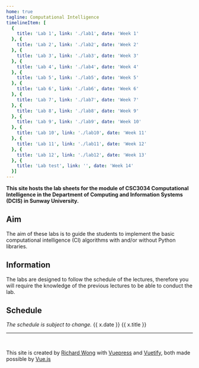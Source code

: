 ```yaml
---
home: true
tagline: Computational Intelligence
timelineItem: [
  {
    title: 'Lab 1', link: './lab1', date: 'Week 1'
  }, { 
    title: 'Lab 2', link: './lab2', date: 'Week 2' 
  }, { 
    title: 'Lab 3', link: './lab3', date: 'Week 3' 
  }, { 
    title: 'Lab 4', link: './lab4', date: 'Week 4' 
  }, { 
    title: 'Lab 5', link: './lab5', date: 'Week 5' 
  }, { 
    title: 'Lab 6', link: './lab6', date: 'Week 6' 
  }, { 
    title: 'Lab 7', link: './lab7', date: 'Week 7' 
  }, { 
    title: 'Lab 8', link: './lab8', date: 'Week 9' 
  }, { 
    title: 'Lab 9', link: './lab9', date: 'Week 10' 
  }, { 
    title: 'Lab 10', link: './lab10', date: 'Week 11' 
  }, { 
    title: 'Lab 11', link: './lab11', date: 'Week 12' 
  }, { 
    title: 'Lab 12', link: './lab12', date: 'Week 13' 
  }, {
    title: 'Lab test', link: '', date: 'Week 14'
  }]
---
```


**This site hosts the lab sheets for the module of CSC3034 Computational Intelligence in the Department of Computing and Information Systems (DCIS) in Sunway University.**

## Aim

The aim of these labs is to guide the students to implement the basic computational intelligence (CI) algorithms with and/or without Python libraries.

## Information

The labs are designed to follow the schedule of the lectures, therefore you will require the knowledge of the previous lectures to be able to conduct the lab.

## Schedule 

*The schedule is subject to change.*
<v-app>
<v-timeline class="my-3">
<v-timeline-item v-for="x in $page.frontmatter.timelineItem" right>
<v-flex slot="opposite">{{ x.date }}</v-flex>
<v-chip :href="x.link">{{ x.title }}</v-chip>
<!-- <v-card><v-card-text><a :href='x.link'>{{ x.title }}</a></v-card-text></v-card> -->
<!-- <v-flex :href='x.link' shrink>{{ x.title }}</v-flex> -->
</v-timeline-item>
</v-timeline>
</v-app>


----

<div style="min-height: 2ex"></div>

This site is created by [Richard Wong](https://ricwtk.github.io) with [Vuepress](https://vuepress.vuejs.org/) and [Vuetify](https://vuetifyjs.com/), both made possible by [Vue.js](https://vuejs.org/)